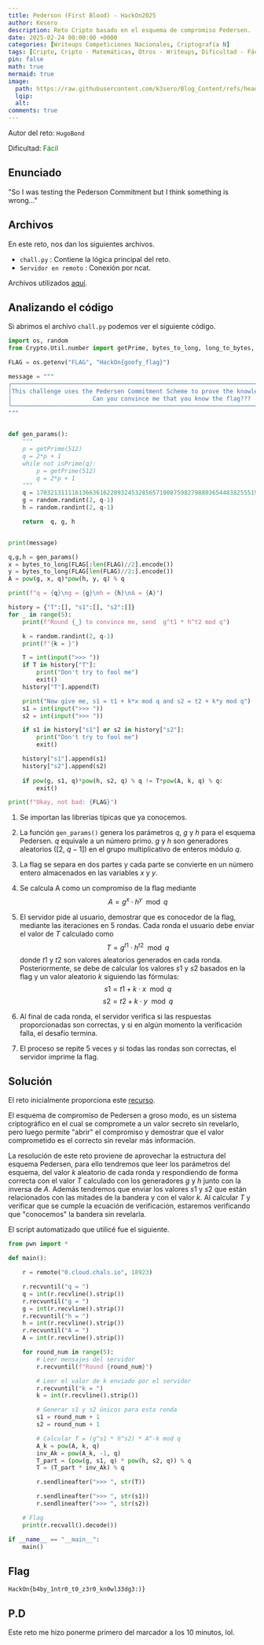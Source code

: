 ```yaml
---
title: Pederson (First Blood) - HackOn2025
author: Kesero
description: Reto Cripto basado en el esquema de compromiso Pedersen.
date: 2025-02-24 00:00:00 +0000
categories: [Writeups Competiciones Nacionales, Criptografía N]
tags: [Cripto, Cripto - Matemáticas, Otros - Writeups, Dificultad - Fácil, HackOn]
pin: false
math: true
mermaid: true
image:
  path: https://raw.githubusercontent.com/k3sero/Blog_Content/refs/heads/main/Competiciones_Nacionales_Writeups/2025/HackOn2025/Cripto/Pederson/1.png
  lqip: 
  alt: 
comments: true
---
```


Autor del reto: `HugoBond`

Dificultad: <font color=green>Fácil</font>

## Enunciado

"So I was testing the Pederson Commitment but I think something is wrong..."

## Archivos

En este reto, nos dan los siguientes archivos.

- `chall.py` : Contiene la lógica principal del reto.
- `Servidor en remoto` : Conexión por ncat.

Archivos utilizados [aquí](https://github.com/k3sero/Blog_Content/tree/main/Competiciones_Nacionales_Writeups/2025/HackOn2025/Cripto/Pederson).

## Analizando el código

Si abrimos el archivo `chall.py` podemos ver el siguiente código.

```py
import os, random
from Crypto.Util.number import getPrime, bytes_to_long, long_to_bytes, isPrime

FLAG = os.getenv("FLAG", "HackOn{goofy_flag}")

message = """
┌────────────────────────────────────────────────────────────────────────────────────────────────────┐
│This challenge uses the Pedersen Commitment Scheme to prove the knowledge of a secret to the server.│
│                       Can you convince me that you know the flag???                                │
└────────────────────────────────────────────────────────────────────────────────────────────────────┘
"""


def gen_params():
    """
    p = getPrime(512)
    q = 2*p + 1
    while not isPrime(q):
        p = getPrime(512)
        q = 2*p + 1
    """
    q = 17032131111613663616220932453285657100875982798803654483825551961255401977190250879374328409931719910151624310573638554219448137843402731248609029551378719
    g = random.randint(2, q-1)
    h = random.randint(2, q-1)

    return  q, g, h


print(message)

q,g,h = gen_params()
x = bytes_to_long(FLAG[:len(FLAG)//2].encode())
y = bytes_to_long(FLAG[len(FLAG)//2:].encode())
A = pow(g, x, q)*pow(h, y, q) % q

print(f"q = {q}\ng = {g}\nh = {h}\nA = {A}")

history = {"T":[], "s1":[], "s2":[]}
for _ in range(5):
    print(f"Round {_} to convince me, send  g^t1 * h^t2 mod q")

    k = random.randint(2, q-1)
    print(f"{k = }")

    T = int(input(">>> "))
    if T in history["T"]:
        print("Don't try to fool me")
        exit()
    history["T"].append(T)

    print("Now give me, s1 = t1 + k*x mod q and s2 = t2 + k*y mod q")
    s1 = int(input(">>> "))
    s2 = int(input(">>> "))

    if s1 in history["s1"] or s2 in history["s2"]:
        print("Don't try to fool me")
        exit()

    history["s1"].append(s1)
    history["s2"].append(s2)
    
    if pow(g, s1, q)*pow(h, s2, q) % q != T*pow(A, k, q) % q:
        exit()

print(f"Okay, not bad: {FLAG}")
```

1. Se importan las librerías típicas que ya conocemos.

2. La función `gen_params()` genera los parámetros $q$, $g$ y $h$ para el esquema Pedersen.
$q$ equivale a un número primo.
$g$ y $h$ son generadores aleatorios ([$2$, $q-1$]) en el grupo multiplicativo de enteros módulo $q$.

3. La flag se separa en dos partes y cada parte se convierte en un número entero almacenados en las variables $x$ y $y$.

4. Se calcula A como un compromiso de la flag mediante  $$ A = g^x \cdot h^y \mod q $$

5. El servidor pide al usuario, demostrar que es conocedor de la flag, mediante las iteraciones en 5 rondas.
Cada ronda el usuario debe enviar el valor de $T$ calculado como $$ T = g^{t1} \cdot h^{t2} \mod q $$ donde $t1$ y $t2$ son valores aleatorios generados en cada ronda.
Posteriormente, se debe de calcular los valores $s1$ y $s2$ basados en la flag y un valor aleatorio $k$ siguiendo las fórmulas:   $$ s1 = t1 + k \cdot x \mod q $$ $$ s2 = t2 + k \cdot y \mod q $$

6. Al final de cada ronda, el servidor verifica si las respuestas proporcionadas son correctas, y si en algún momento la verificación falla, el desafío termina.

7. El proceso se repite 5 veces y si todas las rondas son correctas, el servidor imprime la flag.

## Solución 

El reto inicialmente proporciona este [recurso](https://www.zkdocs.com/docs/zkdocs/commitments/pedersen/).

El esquema de compromiso de Pedersen a groso modo, es un sistema criptográfico en el cual se compromete a un valor secreto sin revelarlo, pero luego permite "abrir" el compromiso y demostrar que el valor comprometido es el correcto sin revelar más información.

La resolución de este reto proviene de aprovechar la estructura del esquema Pedersen, para ello tendremos que leer los parámetros del esquema, del valor $k$ aleatorio de cada ronda y respondiendo de forma correcta con el valor $T$ calculado con los generadores $g$ y $h$ junto con la inversa de $A$. Además tendremos que enviar los valores $s1$ y $s2$ que están relacionados con las mitades de la bandera y con el valor $k$. Al calcular $T$ y verificar que se cumple la ecuación de verificación, estaremos verificando que "conocemos" la bandera sin revelarla.

El script automatizado que utilicé fue el siguiente.

```py
from pwn import *

def main():

    r = remote("0.cloud.chals.io", 18923)

    r.recvuntil("q = ")
    q = int(r.recvline().strip())
    r.recvuntil("g = ")
    g = int(r.recvline().strip())
    r.recvuntil("h = ")
    h = int(r.recvline().strip())
    r.recvuntil("A = ")
    A = int(r.recvline().strip())

    for round_num in range(5):
        # Leer mensajes del servidor
        r.recvuntil(f"Round {round_num}")

        # Leer el valor de k enviado por el servidor
        r.recvuntil("k = ")
        k = int(r.recvline().strip())

        # Generar s1 y s2 únicos para esta ronda
        s1 = round_num + 1
        s2 = round_num + 1

        # Calcular T = (g^s1 * h^s2) * A^-k mod q
        A_k = pow(A, k, q)
        inv_Ak = pow(A_k, -1, q)
        T_part = (pow(g, s1, q) * pow(h, s2, q)) % q
        T = (T_part * inv_Ak) % q

        r.sendlineafter(">>> ", str(T))

        r.sendlineafter(">>> ", str(s1))
        r.sendlineafter(">>> ", str(s2))

    # Flag
    print(r.recvall().decode())

if __name__ == "__main__":
    main()
```

## Flag

`HackOn{b4by_1ntr0_t0_z3r0_kn0wl33dg3:)}`


## P.D
Este reto me hizo ponerme primero del marcador a los 10 minutos, lol.